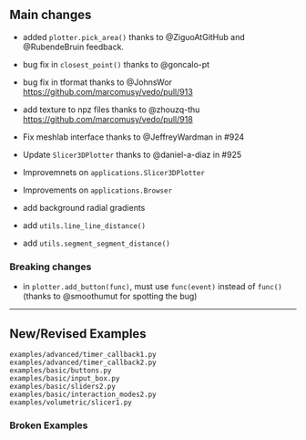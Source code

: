## Main changes

- added `plotter.pick_area()` thanks to @ZiguoAtGitHub and @RubendeBruin feedback.
- bug fix in `closest_point()` thanks to @goncalo-pt
- bug fix in tformat thanks to @JohnsWor  https://github.com/marcomusy/vedo/pull/913
- add texture to npz files thanks to @zhouzq-thu https://github.com/marcomusy/vedo/pull/918

- Fix meshlab interface thanks to @JeffreyWardman in #924
- Update `Slicer3DPlotter` thanks to @daniel-a-diaz in #925
- Improvemnets on `applications.Slicer3DPlotter`
- Improvements on `applications.Browser`
- add background radial gradients
- add `utils.line_line_distance()`
- add `utils.segment_segment_distance()`


### Breaking changes
- in `plotter.add_button(func)`, must use `func(event)` instead of `func()`
(thanks to @smoothumut for spotting the bug)


-------------------------
## New/Revised Examples
```
examples/advanced/timer_callback1.py
examples/advanced/timer_callback2.py
examples/basic/buttons.py
examples/basic/input_box.py
examples/basic/sliders2.py
examples/basic/interaction_modes2.py
examples/volumetric/slicer1.py
```

### Broken Examples
```

```



